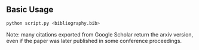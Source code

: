 ## Basic Usage

```bash
python script.py <bibliography.bib>
```

Note: many citations exported from Google Scholar return the arxiv version, even if the paper was later published in some conference proceedings.
